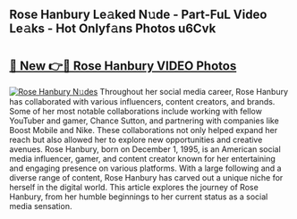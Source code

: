 ## Rose Hanbury Le𝚊ked N𝚞de - Part-FuL Video Le𝚊ks - Hot Onlyf𝚊ns Photos u6Cvk

# <h2><a href="http://ac15493.deff.icu/?id=Rose+Hanbury">🔗 New 👉🔴 Rose Hanbury VIDEO Photos</a></h2>

[![Rose Hanbury N𝚞des](https://i.imgur.com/rIISA9y.gif)](http://ac15493.deff.icu/?id=Rose+Hanbury)
Throughout her social media career, Rose Hanbury has collaborated with various influencers, content creators, and brands. Some of her most notable collaborations include working with fellow YouTuber and gamer, Chance Sutton, and partnering with companies like Boost Mobile and Nike. These collaborations not only helped expand her reach but also allowed her to explore new opportunities and creative avenues. Rose Hanbury, born on December 1, 1995, is an American social media influencer, gamer, and content creator known for her entertaining and engaging presence on various platforms. With a large following and a diverse range of content, Rose Hanbury has carved out a unique niche for herself in the digital world. This article explores the journey of Rose Hanbury, from her humble beginnings to her current status as a social media sensation.

